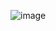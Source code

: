 
![image](https://user-images.githubusercontent.com/44209638/174831005-c0367842-72e6-4d82-8d0a-ac8eeaf2fd96.png)
[](https://www.linkedin.com/in/rabeya-akter-4a3111174/)
